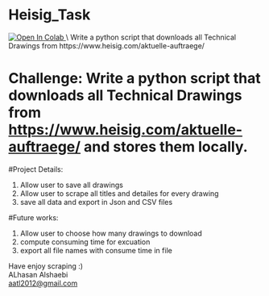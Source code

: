 # Heisig_Task

<a href="https://colab.research.google.com/drive/14C8HkqlI0jSjUu_Z3vv1dl69Pexz6ThX?usp=sharing">
  <img src="https://colab.research.google.com/assets/colab-badge.svg" alt="Open In Colab"/>
</a>
\
Write a python script that downloads all Technical Drawings from https://www.heisig.com/aktuelle-auftraege/



# **Challenge**: Write a python script that downloads all Technical Drawings from https://www.heisig.com/aktuelle-auftraege/ and stores them locally.

#Project Details:
1. Allow user to  save all drawings
2. Allow user to scrape all titles and detailes for every drawing
3. save all data and export in Json and CSV files

#Future works:
1. Allow user to choose how many drawings to download
2. compute consuming time for excuation 
3. export all file names with consume time in file


Have enjoy scraping :) \
ALhasan Alshaebi\
aatl2012@gmail.com
